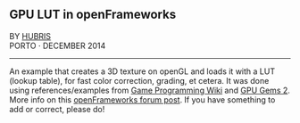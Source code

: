 ## GPU LUT in openFrameworks

BY [HUBRIS](http://cargocollective.com/hubris "See more of Hubris ->")  
PORTO · DECEMBER 2014 

--- 
  

An example that creates a 3D texture on openGL and loads it with a LUT (lookup table), for fast color correction, grading, et cetera.
It was done using references/examples from [Game Programming Wiki](http://content.gpwiki.org/index.php/OpenGL:Tutorials:3D_Textures) and [GPU Gems 2](http://http.developer.nvidia.com/GPUGems2/gpugems2_chapter24.html).  
More info on this [openFrameworks forum post](http://forum.openframeworks.cc/t/gpu-lut-photoshop/18070). If you have something to add or correct, please do!
